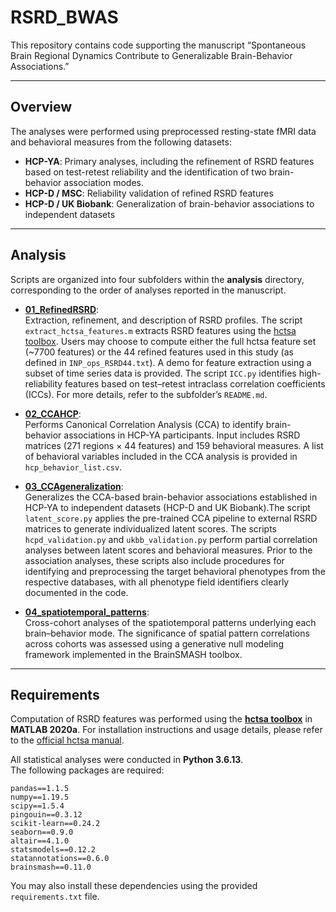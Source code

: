 # RSRD_BWAS

This repository contains code supporting the manuscript
“Spontaneous Brain Regional Dynamics Contribute to Generalizable Brain-Behavior Associations.”

---

## Overview
The analyses were performed using preprocessed resting-state fMRI data and behavioral measures from the following datasets:
- **HCP-YA**:  Primary analyses, including the refinement of RSRD features based on test-retest reliability and the identification of two brain-behavior association modes.
- **HCP-D / MSC**: Reliability validation of refined RSRD features
- **HCP-D / UK Biobank**: Generalization of brain-behavior associations to independent datasets
  
---

## Analysis
Scripts are organized into four subfolders within the **analysis** directory, corresponding to the order of analyses reported in the manuscript.

- [**01_RefinedRSRD**](./analysis/01_RefinedRSRD/):  
  Extraction, refinement, and description of RSRD profiles. The script `extract_hctsa_features.m` extracts RSRD features using the [hctsa toolbox](https://github.com/benfulcher/hctsa). Users may choose to compute either the full hctsa feature set (~7700 features) or the 44 refined features used in this study (as defined in `INP_ops_RSRD44.txt`). A demo for feature extraction using a subset of time series data is provided. The script `ICC.py` identifies high-reliability features based on test–retest intraclass correlation coefficients (ICCs). For more details, refer to the subfolder’s `README.md`.

- [**02_CCAHCP**](./analysis/02_CCAHCP/):  
  Performs Canonical Correlation Analysis (CCA) to identify brain-behavior associations in HCP-YA participants. Input includes RSRD matrices (271 regions × 44 features) and 159 behavioral measures. A list of behavioral variables included in the CCA analysis is provided in `hcp_behavior_list.csv`.

- [**03_CCAgeneralization**](./analysis/03_CCAgeneralization/):  
   Generalizes the CCA-based brain-behavior associations established in HCP-YA to independent datasets (HCP-D and UK Biobank).The script `latent_score.py` applies the pre-trained CCA pipeline to external RSRD matrices to generate individualized latent scores. The scripts `hcpd_validation.py` and `ukbb_validation.py` perform partial correlation analyses between latent scores and behavioral measures. Prior to the association analyses, these scripts also include procedures for identifying and preprocessing the target behavioral phenotypes from the respective databases, with all phenotype field identifiers clearly documented in the code.

- [**04_spatiotemporal_patterns**](./analysis/04_spatiotemporal_patterns/):  
  Cross-cohort analyses of the spatiotemporal patterns underlying each brain–behavior mode. The significance of spatial pattern correlations across cohorts was assessed using a generative null modeling framework implemented in the BrainSMASH toolbox.
  
---

## Requirements
Computation of RSRD features was performed using the **[hctsa toolbox](https://github.com/benfulcher/hctsa)** in **MATLAB 2020a**. For installation instructions and usage details, please refer to the [official hctsa manual](https://time-series-features.gitbook.io/hctsa-manual).

All statistical analyses were conducted in **Python 3.6.13**.  
The following packages are required:
```
pandas==1.1.5
numpy==1.19.5
scipy==1.5.4
pingouin==0.3.12
scikit-learn==0.24.2
seaborn==0.9.0
altair==4.1.0
statsmodels==0.12.2
statannotations==0.6.0
brainsmash==0.11.0
```
You may also install these dependencies using the provided `requirements.txt` file.
